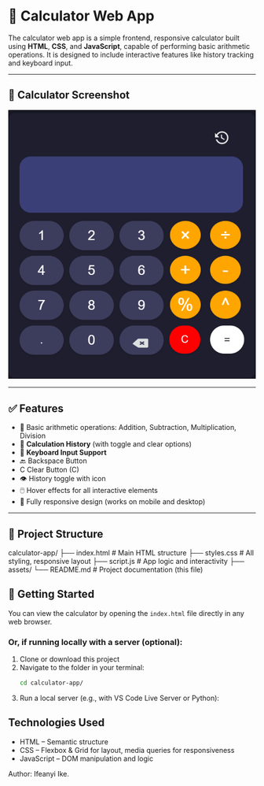 # 🧮 Calculator Web App
The calculator web app is a simple frontend, responsive calculator built using **HTML**, **CSS**, and **JavaScript**, capable of performing basic arithmetic operations. It is designed to include interactive features like history tracking and keyboard input.

---

## 📸 Calculator Screenshot

![Calculator Screenshot](./assets/cal-screenshot.png)  


---

## ✅ Features

- 🔢 Basic arithmetic operations: Addition, Subtraction, Multiplication, Division
- 🧠 **Calculation History** (with toggle and clear options)
- 🎹 **Keyboard Input Support**
- 🔙 Backspace Button
- C Clear Button (C)
- 👁️ History toggle with icon
- 🖱️ Hover effects for all interactive elements
- 📱 Fully responsive design (works on mobile and desktop)

---

## 📁 Project Structure

calculator-app/
├── index.html # Main HTML structure
├── styles.css # All styling, responsive layout
├── script.js # App logic and interactivity
├── assets/
└── README.md # Project documentation (this file)


## 🚀 Getting Started

You can view the calculator by opening the `index.html` file directly in any web browser.

### Or, if running locally with a server (optional):
1. Clone or download this project
2. Navigate to the folder in your terminal:
     ```bash
     cd calculator-app/
5. Run a local server (e.g., with VS Code Live Server or Python):

## Technologies Used
- HTML – Semantic structure
- CSS – Flexbox & Grid for layout, media queries for responsiveness
- JavaScript – DOM manipulation and logic


Author: Ifeanyi Ike.
